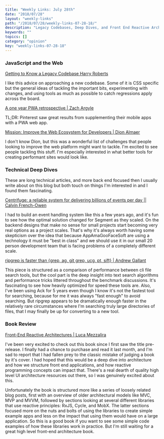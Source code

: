 ```yaml
---
title: "Weekly Links: July 28th"
date: "2018/07/28"
layout: "weekly-links"
path: "/2018/07/28/weekly-links-07-28-18/"
description: "Legacy Codebases, Deep Dives, and Front End Reactive Architectures"
keywords: ""
topics: []
category: "opinion"
key: "weekly-links-07-28-18"
---
```



### JavaScript and the Web


[Getting to Know a Legacy Codebase Harry Roberts](https://csswizardry.com/2018/07/getting-to-know-a-legacy-codebase/)

I like this advice on approaching a new codebase.  Some of it is CSS specific but the general ideas of tackling the important bits, experimenting with changes, and using tools as much as possible to catch regressions apply across the board.

[A one year PWA retrospective | Zach Argyle](https://medium.com/@Pinterest_Engineering/a-one-year-pwa-retrospective-f4a2f4129e05)

TL;DR: Pinterest saw great results from supplementing their mobile apps with a PWA web app.

[Mission: Improve the Web Ecosystem for Developers | Dion Almaer](https://medium.com/ben-and-dion/mission-improve-the-web-ecosystem-for-developers-3a8b55f46411)

I don't know Dion, but this was a wonderful list of challenges that people looking to improve the web platform might want to tackle.  I'm excited to see people tackling this stuff.  I'm especially interested in what better tools for creating performant sites would look like.

### Technical Deep Dives

These are long technical articles, and more back end focused then I usually write about on this blog but both touch on things I'm interested in and I found them fascinating.

[Centrifuge: a reliable system for delivering billions of events per day || Calvin French-Owen](https://segment.com/blog/introducing-centrifuge/)

I had to build an event handling system like this a few years ago, and it's fun to see how the optimal solution changed for Segment as they scaled.  On the backend designs that make no sense for small projects start becoming very real options as a project scales.  That's why it's always worth having some skepticism over the idea that because AppAmaGooFaceSoft are using a technology it must be "best in class" and we should use it in our small 20 person development team that is facing problems of a completely different scale.

[ripgrep is faster than {grep, ag, git grep, ucg, pt, sift} | Andrew Gallant](https://blog.burntsushi.net/ripgrep/)

This piece is structured as a comparison of performance between cli file search tools, but the cool part is the deep insight into text search algorithms and performance tricks littered throughout the benchmark discussions.  It's fascinating to see how heavily optimized for speed these tools are.  Also, I've been using Ack for 5 years even though I know it's not the fastest tool for searching, because for me it was always "fast enough" to avoid searching.  But ripgrep appears to be dramatically enough faster in the relatively rare circumstances where I'm searching truly large directories of files, that I may finally be up for converting to a new tool.


### Book Review

[Front-End Reactive Architectures | Luca Mezzalira](https://amzn.to/2mPr3zV)

I've been very excited to check out this book since I first saw the title pre-release.  I finally had a chance to purchase and read it last month, and I'm sad to report that I had fallen prey to the classic mistake of judging a book by it's cover.  I had hoped that this would be a deep dive into architecture and how we structure front end applications, and how reactive programming concepts can impact that.  There's a real dearth of quality high level UI architecture resources out there, so I was genuinely excited about this.

Unfortunately the book is structured more like a series of loosely related blog posts, first with an overview of older architectural models like MVC, MVP and MVVM, followed by sections looking at several different libraries that use reactive principles: RxJS, Cycle, and MobX.  The latter sections focused more on the nuts and bolts of using the libraries to create simple example apps and less on the impact that using them would have on a large application.  So this is a good book if you want to see some simple code examples of how these libraries work in practice.  But I'm still waiting for a great high level front-end architecture book.
